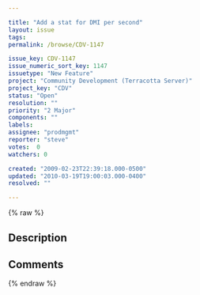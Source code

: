 ```yaml
---

title: "Add a stat for DMI per second"
layout: issue
tags: 
permalink: /browse/CDV-1147

issue_key: CDV-1147
issue_numeric_sort_key: 1147
issuetype: "New Feature"
project: "Community Development (Terracotta Server)"
project_key: "CDV"
status: "Open"
resolution: ""
priority: "2 Major"
components: ""
labels: 
assignee: "prodmgmt"
reporter: "steve"
votes:  0
watchers: 0

created: "2009-02-23T22:39:18.000-0500"
updated: "2010-03-19T19:00:03.000-0400"
resolved: ""

---
```




{% raw %}



## Description

<div markdown="1" class="description">



</div>

## Comments



{% endraw %}
